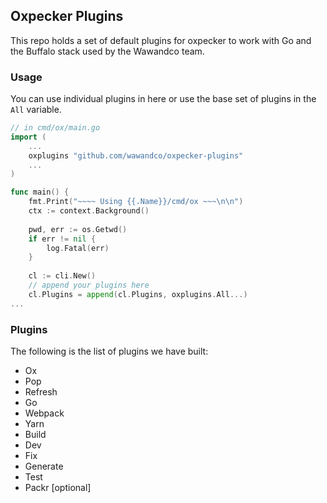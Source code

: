 ## Oxpecker Plugins

This repo holds a set of default plugins for oxpecker to work with Go and the Buffalo stack used by the Wawandco team. 
### Usage

You can use individual plugins in here or use the base set of plugins in the `All` variable.

```go
// in cmd/ox/main.go
import (
    ...
    oxplugins "github.com/wawandco/oxpecker-plugins"
    ...
)

func main() {
    fmt.Print("~~~~ Using {{.Name}}/cmd/ox ~~~\n\n")
	ctx := context.Background()
    
  	pwd, err := os.Getwd()
	if err != nil {
		log.Fatal(err)
  	}
    
	cl := cli.New()
	// append your plugins here
    cl.Plugins = append(cl.Plugins, oxplugins.All...)
...
```

### Plugins

The following is the list of plugins we have built:

- Ox
- Pop 
- Refresh
- Go
- Webpack
- Yarn
- Build
- Dev
- Fix
- Generate
- Test
- Packr [optional]

